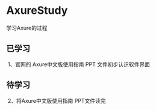 # AxureStudy
学习Axure的过程

## 已学习

​		1、官网的 Axure中文版使用指南 PPT 文件初步认识软件界面

## 待学习

​		2、将Axure中文版使用指南 PPT文件读完
